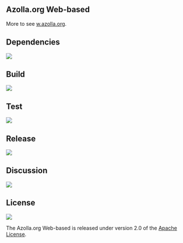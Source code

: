 ## Azolla.org Web-based
More to see [w.azolla.org][].

## Dependencies
[![][versioneye img]][versioneye]

## Build
[![][travis img]][travis]

## Test
[![][coverage img]][coverage]

## Release
[![][mavenbadge img]][mavenbadge]

## Discussion
[![][gitter img]][gitter]

## License
[![][license img]][license]

The Azolla.org Web-based is released under version 2.0 of the [Apache License][].



[w.azolla.org]: http://w.azolla.org/


[versioneye]:https://www.versioneye.com/user/projects/55d4943f265ff60022000e02
[versioneye img]:https://www.versioneye.com/user/projects/55d4943f265ff60022000e02/badge.svg


[travis]:https://travis-ci.org/Azollas/org.azolla.w.leon
[travis img]:https://secure.travis-ci.org/Azollas/org.azolla.w.leon.png


[coverage]:https://codecov.io/github/Azollas/org.azolla.w.leon?branch=mirror
[coverage img]:https://codecov.io/github/Azollas/org.azolla.w.leon/coverage.svg?branch=mirror
[saucelabs]:https://saucelabs.com/u/Azollas
[saucelabs img]:https://saucelabs.com/browser-matrix/Azollas.svg


[mavenbadge]:http://search.maven.org/#search%7Cga%7C1%7Cg%3A%22org.azolla.w%22%20AND%20a%3A%22org.azolla.w.leon%22
[mavenbadge img]:https://maven-badges.herokuapp.com/maven-central/org.azolla.w/org.azolla.w.leon/badge.svg


[gitter]:https://gitter.im/Azollas/org.azolla.w.leon?utm_source=badge&utm_medium=badge&utm_campaign=pr-badge
[gitter img]:https://badges.gitter.im/Join%20Chat.svg


[Apache License]: http://www.apache.org/licenses/LICENSE-2.0
[license]:LICENSE
[license img]:https://img.shields.io/badge/license-apache-blue.svg